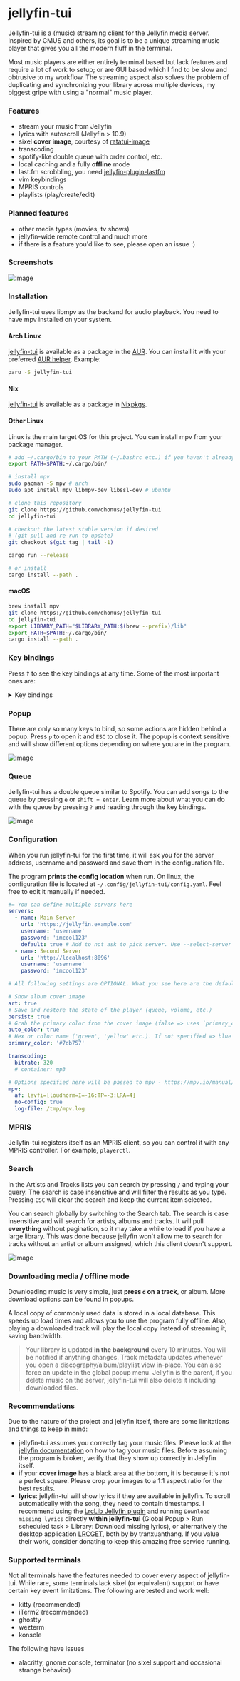 # jellyfin-tui

Jellyfin-tui is a (music) streaming client for the Jellyfin media server. Inspired by CMUS and others,
its goal is to be a unique streaming music player that gives you all the modern fluff in the terminal.

Most music players are either entirely terminal based but lack features and require a lot of work to setup; 
or are GUI based which I find to be slow and obtrusive to my workflow. The streaming aspect also solves the problem
of duplicating and synchronizing your library across multiple devices, my biggest gripe with using a "normal" music player.


### Features
- stream your music from Jellyfin
- lyrics with autoscroll (Jellyfin > 10.9)
- sixel **cover image**, courtesy of [ratatui-image](https://github.com/benjajaja/ratatui-image)
- transcoding
- spotify-like double queue with order control, etc.
- local caching and a fully **offline** mode
- last.fm scrobbling, you need [jellyfin-plugin-lastfm](https://github.com/jesseward/jellyfin-plugin-lastfm)
- vim keybindings
- MPRIS controls
- playlists (play/create/edit)

### Planned features
- other media types (movies, tv shows)
- jellyfin-wide remote control and much more
- if there is a feature you'd like to see, please open an issue :)

### Screenshots
![image](.github/optimized.gif)

### Installation
Jellyfin-tui uses libmpv as the backend for audio playback. You need to have mpv installed on your system.

#### Arch Linux
[jellyfin-tui](https://aur.archlinux.org/packages/jellyfin-tui/) is available as a package in the [AUR](https://aur.archlinux.org). You can install it with your preferred [AUR helper](https://wiki.archlinux.org/title/AUR_helpers). Example:
```bash
paru -S jellyfin-tui
```

#### Nix
[jellyfin-tui](https://search.nixos.org/packages?channel=unstable&show=jellyfin-tui&from=0&size=50&sort=relevance&type=packages&query=jellyfin-tui) is available as a package in [Nixpkgs](https://search.nixos.org/packages).

#### Other Linux
Linux is the main target OS for this project. You can install mpv from your package manager.
```bash
# add ~/.cargo/bin to your PATH (~/.bashrc etc.) if you haven't already
export PATH=$PATH:~/.cargo/bin/

# install mpv
sudo pacman -S mpv # arch
sudo apt install mpv libmpv-dev libssl-dev # ubuntu
```
```bash
# clone this repository
git clone https://github.com/dhonus/jellyfin-tui
cd jellyfin-tui

# checkout the latest stable version if desired
# (git pull and re-run to update)
git checkout $(git tag | tail -1)

cargo run --release

# or install
cargo install --path .
```

#### macOS
```bash
brew install mpv
git clone https://github.com/dhonus/jellyfin-tui
cd jellyfin-tui
export LIBRARY_PATH="$LIBRARY_PATH:$(brew --prefix)/lib"
export PATH=$PATH:~/.cargo/bin/
cargo install --path .
```
### Key bindings
Press **`?`** to see the key bindings at any time. Some of the most important ones are:

<details>
<summary>Key bindings</summary>
<br>

|key|alt|action|
|---|---|---|
|space||play / pause|
|enter||start playing selected|
|up / down|k / j|navigate **up** / **down**|
|tab||cycle between **Artist** & **Track** lists|
|shift + tab||cycle further to **Lyrics** & **Queue**|
|p||show **command prompt**|
|a / A||skip to next / previous **album**, or next in Artists, alphabetically|
|1,2,3,...|F1,F2,F3,...|switch tab >> F1 - **Library**, F2 - **Search**|
|F1|ESC|return to **Library** tab|
|left / right|r / s|seek +/- 5s|
|. / ,|< / >|seek +/- 1m|
|d||download track / album / playlist|
|n||next track|
|N||previous track; if over 5s plays current track from the start|
|+ -||volume up / down|
|ctrl + e|ctrl + enter|play next|
|e|shift + enter|enqueue (play last)|
|E||clear queue|
|DELETE||remove from queue|
|x||stop playback|
|X||reset the program|
|T||toggle transcode (applies to newly added songs, not whole queue)|
|q|^C|quit|

</details>

### Popup
There are only so many keys to bind, so some actions are hidden behind a popup. Press `p` to open it and `ESC` to close it. The popup is context sensitive and will show different options depending on where you are in the program.

![image](.github/popup.png)

### Queue
Jellyfin-tui has a double queue similar to Spotify. You can add songs to the queue by pressing `e` or `shift + enter`. Learn more about what you can do with the queue by pressing `?` and reading through the key bindings.

![image](.github/queue.png)

### Configuration
When you run jellyfin-tui for the first time, it will ask you for the server address, username and password and save them in the configuration file.

The program **prints the config location** when run. On linux, the configuration file is located at `~/.config/jellyfin-tui/config.yaml`. Feel free to edit it manually if needed.
```yaml
#= You can define multiple servers here
servers:
  - name: Main Server
    url: 'https://jellyfin.example.com'
    username: 'username'
    password: 'imcool123'
    default: true # Add to not ask to pick server. Use --select-server to override
  - name: Second Server
    url: 'http://localhost:8096'
    username: 'username'
    password: 'imcool123'

# All following settings are OPTIONAL. What you see here are the defaults.

# Show album cover image
art: true
# Save and restore the state of the player (queue, volume, etc.)
persist: true
# Grab the primary color from the cover image (false => uses `primary_color` instead)
auto_color: true
# Hex or color name ('green', 'yellow' etc.). If not specified => blue is used.
primary_color: '#7db757'

transcoding:
  bitrate: 320
  # container: mp3

# Options specified here will be passed to mpv - https://mpv.io/manual/master/#options
mpv:
  af: lavfi=[loudnorm=I=-16:TP=-3:LRA=4]
  no-config: true
  log-file: /tmp/mpv.log
```

### MPRIS
Jellyfin-tui registers itself as an MPRIS client, so you can control it with any MPRIS controller. For example, `playerctl`.

### Search

In the Artists and Tracks lists you can search by pressing `/` and typing your query. The search is case insensitive and will filter the results as you type. Pressing `ESC` will clear the search and keep the current item selected.

You can search globally by switching to the Search tab. The search is case insensitive and will search for artists, albums and tracks. It will pull **everything** without pagination, so it may take a while to load if you have a large library. This was done because jellyfin won't allow me to search for tracks without an artist or album assigned, which this client doesn't support.

![image](.github/search.png)

### Downloading media / offline mode

Downloading music is very simple, just **press `d` on a track**, or album. More download options can be found in popups.

A local copy of commonly used data is stored in a local database. This speeds up load times and allows you to use the program fully offline. Also, playing a downloaded track will play the local copy instead of streaming it, saving bandwidth.
> Your library is updated **in the background** every 10 minutes. You will be notified if anything changes. Track metadata updates whenever you open a discography/album/playlist view in-place. You can also force an update in the global popup menu. Jellyfin is the parent, if you delete music on the server, jellyfin-tui will also delete it including downloaded files.

### Recommendations
Due to the nature of the project and jellyfin itself, there are some limitations and things to keep in mind:
- jellyfin-tui assumes you correctly tag your music files. Please look at the [jellyfin documentation](https://jellyfin.org/docs/general/server/media/music/) on how to tag your music files. Before assuming the program is broken, verify that they show up correctly in Jellyfin itself.
- if your **cover image** has a black area at the bottom, it is because it's not a perfect square. Please crop your images to a 1:1 aspect ratio for the best results.
- **lyrics**: jellyfin-tui will show lyrics if they are available in jellyfin. To scroll automatically with the song, they need to contain timestamps. I recommend using the [LrcLib Jellyfin plugin](https://github.com/jellyfin/jellyfin-plugin-lrclib) and running `Download missing lyrics` directly **within jellyfin-tui** (Global Popup > Run scheduled task > Library: Download missing lyrics), or alternatively the desktop application [LRCGET](https://github.com/tranxuanthang/lrcget), both by by tranxuanthang. If you value their work, consider donating to keep this amazing free service running.

### Supported terminals
Not all terminals have the features needed to cover every aspect of jellyfin-tui. While rare, some terminals lack sixel (or equivalent) support or have certain key event limitations. The following are tested and work well:
- kitty (recommended)
- iTerm2 (recommended)
- ghostty
- wezterm
- konsole

The following have issues
- alacritty, gnome console, terminator (no sixel support and occasional strange behavior)
